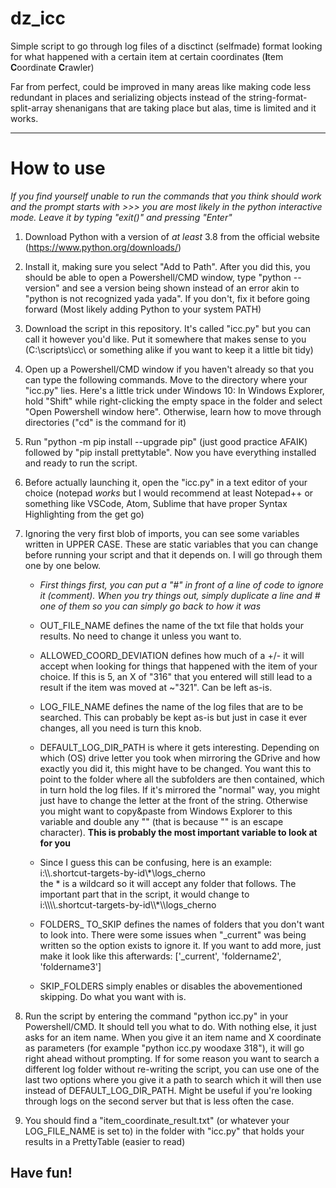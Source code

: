 # dz_icc

Simple script to go through log files of a disctinct (selfmade) format looking for what happened with a certain item at certain coordinates (**I**tem **C**oordinate **C**rawler)

Far from perfect, could be improved in many areas like making code less redundant in places and serializing objects instead of the string-format-split-array shenanigans that are taking place but alas, time is limited and it works.

----
# How to use

*If you find yourself unable to run the commands that you think should work and the prompt starts with >>> you are most likely in the python interactive mode. Leave it by typing "exit()" and pressing "Enter"*

1. Download Python with a version of *at least* 3.8 from the official website (https://www.python.org/downloads/)

2. Install it, making sure you select "Add to Path". After you did this, you should be able to open a Powershell/CMD window, type "python --version" and see a version being shown instead of an error akin to "python is not recognized yada yada". If you don't, fix it before going forward (Most likely adding Python to your system PATH)

3. Download the script in this repository. It's called "icc.py" but you can call it however you'd like. Put it somewhere that makes sense to you (C:\scripts\icc\ or something alike if you want to keep it a little bit tidy)

4. Open up a Powershell/CMD window if you haven't already so that you can type the following commands. Move to the directory where your "icc.py" lies. Here's a little trick under Windows 10: In Windows Explorer, hold "Shift" while right-clicking the empty space in the folder and select "Open Powershell window here". Otherwise, learn how to move through directories ("cd" is the command for it)

5. Run "python -m pip install --upgrade pip" (just good practice AFAIK) followed by "pip  install prettytable". Now you have everything installed and ready to run the script.

6. Before actually launching it, open the "icc.py" in a text editor of your choice (notepad *works* but I would recommend at least Notepad++ or something like VSCode, Atom, Sublime that have proper Syntax Highlighting from the get go)

7. Ignoring the very first blob of imports, you can see some variables written in UPPER CASE. These are static variables that you can change before running your script and that it depends on. I will go through them one by one below.
    
    * *First things first, you can put a "#" in front of a line of code to ignore it (comment). When you try things out, simply duplicate a line and # one of them so you can simply go back to how it was*

    * OUT_FILE_NAME defines the name of the txt file that holds your results. No need to change it unless you want to.
    
    * ALLOWED_COORD_DEVIATION defines how much of a +/- it will accept when looking for things that happened with the item of your choice. If this is 5, an X of "316" that you entered will still lead to a result if the item was moved at ~"321". Can be left as-is.
    
    * LOG_FILE_NAME defines the name of the log files that are to be searched. This can probably be kept as-is but just in case it ever changes, all you need is turn this knob.
    * DEFAULT_LOG_DIR_PATH is where it gets interesting. Depending on which (OS) drive letter you took when mirroring the GDrive and how exactly you did it, this might have to be changed. You want this to point to the folder where all the subfolders are then contained, which in turn hold the log files. If it's mirrored the "normal" way, you might just have to change the letter at the front of the string. Otherwise you might want to copy&paste from Windows Explorer to this variable and double any "\" (that is because "\" is an escape character). **This is probably the most important variable to look at for you**  
    * Since I guess this can be confusing, here is an example:  
    i:\\\\.shortcut-targets-by-id\\\*\\logs_cherno  
    the * is a wildcard so it will accept any folder that follows. The important part that in the script, it would change to  
    i:\\\\\\\\.shortcut-targets-by-id\\\\\*\\\\logs_cherno  
        
    * FOLDERS_ TO_SKIP defines the names of folders that you don't want to look into. There were some issues when "\_current" was being written so the option exists to ignore it. If you want to add more, just make it look like this afterwards: \['\_current', 'foldername2', 'foldername3'\]
    * SKIP_FOLDERS simply enables or disables the abovementioned skipping. Do what you want with is.

8. Run the script by entering the command "python icc.py" in your Powershell/CMD. It should tell you what to do. With nothing else, it just asks for an item name. When you give it an item name and X coordinate as parameters (for example "python icc.py woodaxe 318"), it will go right ahead without prompting. If for some reason you want to search a different log folder without re-writing the script, you can use one of the last two options where you give it a path to search which it will then use instead of DEFAULT_LOG_DIR_PATH. Might be useful if you're looking through logs on the second server but that is less often the case.

9. You should find a "item_coordinate_result.txt" (or whatever your LOG_FILE_NAME is set to) in the folder with "icc.py" that holds your results in a PrettyTable (easier to read)

## Have fun!
